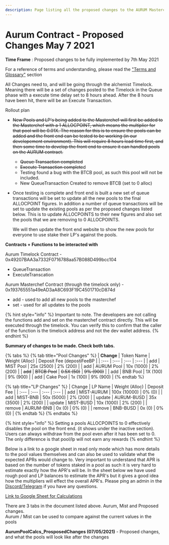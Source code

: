 ```yaml
---
description: Page listing all the proposed changes to the AURUM Masterchef contract.
---
```


# Aurum Contract - Proposed Changes May 7 2021

**Time Frame** : Proposed changes to be fully implemented by 7th May 2021

For a reference of terms and understanding, please read the ["Terms and Glossary"](../help-and-faq/terms-and-glossary.md) section

All Changes need to, and will be going through the alchemist Timelock. Meaning there will be a set of changes posted to the Timelock in the Queue phase with a execute time delay set to 8 hours ahead. After the 8 hours have been hit, there will be an Execute Transaction.

Rollout plan

* ~~New Pools and LP's being added to the Masterchef will first be added to the Masterchef with a 1 ALLOCPOINT, which means the multiplier for that pool will be 0.01X. The reason for this is to ensure the pools can be added and the front end can be tested to be working \(in our developement environment\). This will require 8 hours lead time first, and then some time to develop the front end to ensure it can handled pools on the AURUM contract.~~
  * ~~Queue Transaction completed~~ 
  * ~~Execute Transaction complete~~d
  * Testing found a bug with the BTCB pool, as such this pool will not be included.
  * New QueueTransaction Created to remove BTCB \(set to 0 alloc\)
* Once testing is complete and front end is built a new set of queue transactions will be set to update all the new pools to the final ALLOCPOINT figures. In addition a number of queue transactions will be set to update the existing pools as per the proposed changes listed below. This is to update ALLOCPOINTS to their new figures and also set the pools that we are removing to 0 ALLOCPOINTS.

  We will then update the front end website to show the new pools for everyone to use stake their LP's against the pools. 

**Contracts + Functions to be interacted with** 

Aurum Timelock Contract - 0x49207BAA3a7332F0716788aa57B088D499bcc104

* QueueTransaction 
* ExecuteTranscation

Aurum Masterchef Contract  \(through the timelock only\) - 0x193765551a49eAD3aA8C693F19C4501710cD874d

* add - used to add all new pools to the masterchef
* set - used for all updates to the pools

{% hint style="info" %}
Important to note. The developers are not calling the functions add and set on the masterchef contract directly. This will be executed through the timelock. You can verify this to confirm that the caller of the function is the timelock address and not the dev wallet address. 
{% endhint %}

**Summary of changes to be made.  Check both tabs.** 

{% tabs %}
{% tab title="Pool Changes" %}
| **Change** | Token Name | Weight \(Alloc\) | Deposit Fee  \(depostiFeeBP |
| :--- | :--- | :--- | :--- |
| add | MIST Pool | 25x \(2500\) | 2% \(200\) |
| add | AURUM Pool | 10x \(1000\) | 2% \(200\) |
| ~~add~~ | ~~BTCB Pool~~ | ~~0.5X \(50\)~~ | ~~9% \(900\)~~ |
| add | BNB Pool | 1X \(100\) | 9% \(900\) |
| add | Cake Pool | 1x \(100\) | 9% \(900\) |
{% endtab %}

{% tab title="LP Changes" %}
| Change | LP Name | Weight \(Alloc\) | Deposit Fee |
| :--- | :--- | :--- | :--- |
| add | MIST-AURUM | 100x \(10000\) | 0% \(0\) |
| add | MIST-BNB | 50x \(5000\) | 2% \(200\) |
| update | AURUM-BUSD | 35x \(3500\) | 2% \(200\) |
| update | MIST-BUSD | 10x \(1000\) | 2% \(200\) |
| remove | AURUM-BNB | 0x \(0\) | 0% \(0\) |
| remove | BNB-BUSD | 0x \(0\) | 0% \(0\) |
{% endtab %}
{% endtabs %}

{% hint style="info" %}
Setting a pools ALLOCPOINTS to 0 effectively disables the pool on the front end. \(it shows under the inactive section\). Users can always withdraw from the pool even after it has been set to 0. The only difference is that pool/lp will not earn any rewards
{% endhint %}

Below is a link to a google sheet in read only mode which has more details to the pool values themselves and can also be used to validate what the expected APRs would change to. Very important to understand that APR is based on the number of tokens staked in a pool as such it is very hard to estimate exactly how the APR's will be. In the sheet below we have used rough pool and LP balances to estimate the APR's but it gives a good idea how the multipliers will effect the overall APR's. Please ping an admin in the [Discord/Telegram](../community/socials.md) if you have any questions. 

[Link to Google Sheet for Calculations](https://docs.google.com/spreadsheets/d/1Y2Kn1ehd6yjN0oX6MtivfG8hNmTb-fpVWobr2DftUDU/edit?usp=sharing)

There are 3 tabs in the document listed above. Aurum, Mist and Proposed changes.   
Aurum / Mist can be used to compare against the current values in the pools

**AurumPoolCalcs\_ProsposedChanges \(07/05/2021\)** - Proposed changes, and what the pools will look like after the changes

